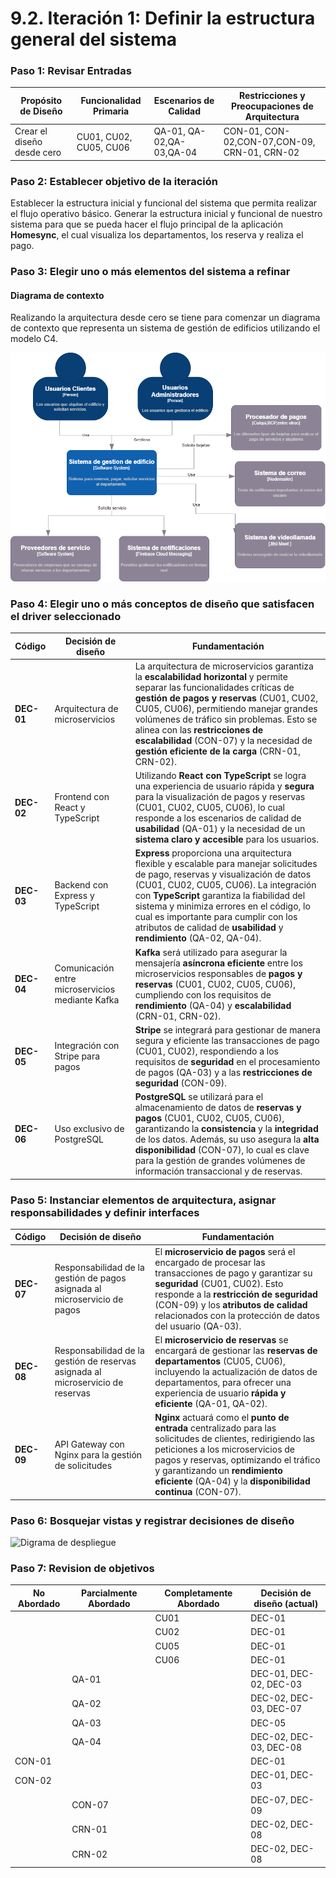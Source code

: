 # 9.2. Iteración 1: Definir la estructura general del sistema

### Paso 1: Revisar Entradas

| **Propósito de Diseño**     | **Funcionalidad Primaria**     | **Escenarios de Calidad**       | **Restricciones y Preocupaciones de Arquitectura**      |
|-----------------------------|--------------------------------|---------------------------------|-------------------------------------------------------|
| Crear el diseño desde cero  | CU01, CU02, CU05, CU06      | QA-01, QA-02,QA-03,QA-04          | CON-01, CON-02,CON-07,CON-09, CRN-01, CRN-02 |

### Paso 2: Establecer objetivo de la iteración

Establecer la estructura inicial y funcional del sistema que permita realizar el flujo operativo básico. Generar la estructura inicial y funcional de nuestro sistema para que se pueda hacer el flujo principal de la aplicación **Homesync**, el cual visualiza los departamentos, los reserva y realiza el pago.

### Paso 3: Elegir uno o más elementos del sistema a refinar

#### Diagrama de contexto

Realizando la arquitectura desde cero se tiene para comenzar un diagrama de contexto que representa un sistema de gestión de edificios utilizando el modelo C4.

![Diagrama de contexto](contexto.png)

### Paso 4: Elegir uno o más conceptos de diseño que satisfacen el driver seleccionado

| **Código**     | **Decisión de diseño**                                                         | **Fundamentación**                                                                                     |
|----------------|---------------------------------------------------------------------------------|--------------------------------------------------------------------------------------------------------|
| **DEC-01**     | Arquitectura de microservicios                                               | La arquitectura de microservicios garantiza la **escalabilidad horizontal** y permite separar las funcionalidades críticas de **gestión de pagos y reservas** (CU01, CU02, CU05, CU06), permitiendo manejar grandes volúmenes de tráfico sin problemas. Esto se alinea con las **restricciones de escalabilidad** (CON-07) y la necesidad de **gestión eficiente de la carga** (CRN-01, CRN-02). |
| **DEC-02**     | Frontend con React y TypeScript                                              | Utilizando **React con TypeScript** se logra una experiencia de usuario rápida y **segura** para la visualización de pagos y reservas (CU01, CU02, CU05, CU06), lo cual responde a los escenarios de calidad de **usabilidad** (QA-01) y la necesidad de un **sistema claro y accesible** para los usuarios. |
| **DEC-03**     | Backend con Express y TypeScript                                             | **Express** proporciona una arquitectura flexible y escalable para manejar solicitudes de pago, reservas y visualización de datos (CU01, CU02, CU05, CU06). La integración con **TypeScript** garantiza la fiabilidad del sistema y minimiza errores en el código, lo cual es importante para cumplir con los atributos de calidad de **usabilidad** y **rendimiento** (QA-02, QA-04). |
| **DEC-04**     | Comunicación entre microservicios mediante Kafka                             | **Kafka** será utilizado para asegurar la mensajería **asíncrona eficiente** entre los microservicios responsables de **pagos y reservas** (CU01, CU02, CU05, CU06), cumpliendo con los requisitos de **rendimiento** (QA-04) y **escalabilidad** (CRN-01, CRN-02). |
| **DEC-05**     | Integración con Stripe para pagos                                           | **Stripe** se integrará para gestionar de manera segura y eficiente las transacciones de pago (CU01, CU02), respondiendo a los requisitos de **seguridad** en el procesamiento de pagos (QA-03) y a las **restricciones de seguridad** (CON-09). |
| **DEC-06**     | Uso exclusivo de PostgreSQL                                                 | **PostgreSQL** se utilizará para el almacenamiento de datos de **reservas y pagos** (CU01, CU02, CU05, CU06), garantizando la **consistencia** y la **integridad** de los datos. Además, su uso asegura la **alta disponibilidad** (CON-07), lo cual es clave para la gestión de grandes volúmenes de información transaccional y de reservas. |




### Paso 5: Instanciar elementos de arquitectura, asignar responsabilidades y definir interfaces

| **Código**     | **Decisión de diseño**                                                         | **Fundamentación**                                                                                     |
|----------------|---------------------------------------------------------------------------------|--------------------------------------------------------------------------------------------------------|
| **DEC-07**     | Responsabilidad de la gestión de pagos asignada al microservicio de pagos    | El **microservicio de pagos** será el encargado de procesar las transacciones de pago y garantizar su **seguridad** (CU01, CU02). Esto responde a la **restricción de seguridad** (CON-09) y los **atributos de calidad** relacionados con la protección de datos del usuario (QA-03). |
| **DEC-08**     | Responsabilidad de la gestión de reservas asignada al microservicio de reservas | El **microservicio de reservas** se encargará de gestionar las **reservas de departamentos** (CU05, CU06), incluyendo la actualización de datos de departamentos, para ofrecer una experiencia de usuario **rápida y eficiente** (QA-01, QA-02). |
| **DEC-09**     | API Gateway con Nginx para la gestión de solicitudes                         | **Nginx** actuará como el **punto de entrada** centralizado para las solicitudes de clientes, redirigiendo las peticiones a los microservicios de pagos y reservas, optimizando el tráfico y garantizando un **rendimiento eficiente** (QA-04) y la **disponibilidad continua** (CON-07). |






### Paso 6: Bosquejar vistas y registrar decisiones de diseño

![Digrama de despliegue](https://github.com/user-attachments/assets/5565fa7c-884b-4d25-8953-bf74fd59623c)



### Paso 7: Revision de objetivos

| **No Abordado** | **Parcialmente Abordado** | **Completamente Abordado** | **Decisión de diseño (actual)** |
|------------------|---------------------------|----------------------------|----------------------------------|
|                  |                           | CU01                       | DEC-01                          |
|                  |                           | CU02                       | DEC-01                          |
|                  |                           | CU05                       | DEC-01                          |
|                  |                           | CU06                       | DEC-01                          |
|                  | QA-01                     |                            | DEC-01, DEC-02, DEC-03          |
|                  | QA-02                     |                            | DEC-02, DEC-03, DEC-07          |
|                  | QA-03                     |                            | DEC-05                          |
|                  | QA-04                     |                            | DEC-02, DEC-03, DEC-08          |
| CON-01           |                           |                            | DEC-01                          |
| CON-02           |                           |                            | DEC-01, DEC-03                  |
|                  | CON-07                    |                            | DEC-07, DEC-09                  |
|                  | CRN-01                    |                            | DEC-02, DEC-08                  |
|                  | CRN-02                    |                            | DEC-02, DEC-08                  |




